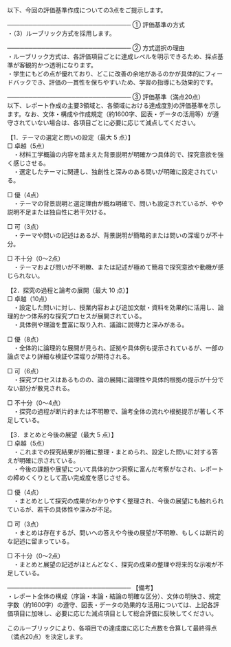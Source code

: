 以下、今回の評価基準作成についての3点をご提示します。

─────────────────────────────
① 評価基準の方式  
・（3）ルーブリック方式を採用します。

─────────────────────────────
② 方式選択の理由  
・ルーブリック方式は、各評価項目ごとに達成レベルを明示できるため、採点基準が客観的かつ透明になります。  
・学生にもどの点が優れており、どこに改善の余地があるのかが具体的にフィードバックでき、評価の一貫性を保ちやすいため、学習の指導にも効果的です。

─────────────────────────────
③ 評価基準（満点20点）  
以下、レポート作成の主要3領域と、各領域における達成度別の評価基準を示します。なお、文体・構成や作成規定（約1600字、図表・データの活用等）が遵守されていない場合は、各項目ごとに必要に応じて減点してください。

【1．テーマの選定と問いの設定（最大 5 点）】  
□ 卓越（5点）  
　・材料工学概論の内容を踏まえた背景説明が明確かつ具体的で、探究意欲を強く感じさせる。  
　・選定したテーマに関連し、独創性と深みのある問いが明確に設定されている。  

□ 優（4点）  
　・テーマの背景説明と選定理由が概ね明確で、問いも設定されているが、やや説明不足または独自性に若干欠ける。  

□ 可（3点）  
　・テーマや問いの記述はあるが、背景説明が簡略的または問いの深堀りが不十分。  

□ 不十分（0～2点）  
　・テーマおよび問いが不明瞭、または記述が極めて簡易で探究意欲や動機が感じられない。

【2．探究の過程と論考の展開（最大 10 点）】  
□ 卓越（10点）  
　・設定した問いに対し、授業内容および追加文献・資料を効果的に活用し、論理的かつ体系的な探究プロセスが展開されている。  
　・具体例や理論を豊富に取り入れ、議論に説得力と深みがある。  

□ 優（8点）  
　・全体的に論理的な展開が見られ、証拠や具体例も提示されているが、一部の論点でより詳細な検証や深堀りが期待される。  

□ 可（6点）  
　・探究プロセスはあるものの、論の展開に論理性や具体的根拠の提示が十分でない部分が散見される。  

□ 不十分（0～4点）  
　・探究の過程が断片的または不明瞭で、論考全体の流れや根拠提示が著しく不足している。

【3．まとめと今後の展望（最大 5 点）】  
□ 卓越（5点）  
　・これまでの探究結果が的確に整理・まとめられ、設定した問いに対する答えが明確に示されている。  
　・今後の課題や展望について具体的かつ洞察に富んだ考察がなされ、レポートの締めくくりとして高い完成度を感じさせる。  

□ 優（4点）  
　・まとめとして探究の成果がわかりやすく整理され、今後の展望にも触れられているが、若干の具体性や深みが不足。  

□ 可（3点）  
　・まとめは存在するが、問いへの答えや今後の展望が不明瞭、もしくは断片的な記述に留まっている。  

□ 不十分（0～2点）  
　・まとめと展望の記述がほとんどなく、探究の成果の整理や将来的な示唆が不足している。

─────────────────────────────
【備考】  
・レポート全体の構成（序論・本論・結論の明確な区分）、文体の明快さ、規定字数（約1600字）の遵守、図表・データの効果的な活用については、上記各評価項目に加味し、必要に応じた減点項目として総合評価に反映してください。

このルーブリックにより、各項目での達成度に応じた点数を合算して最終得点（満点20点）を決定します。